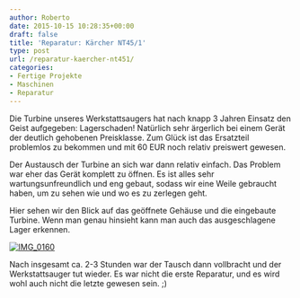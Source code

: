 ```yaml
---
author: Roberto
date: 2015-10-15 10:28:35+00:00
draft: false
title: 'Reparatur: Kärcher NT45/1'
type: post
url: /reparatur-kaercher-nt451/
categories:
- Fertige Projekte
- Maschinen
- Reparatur
---
```


Die Turbine unseres Werkstattsaugers hat nach knapp 3 Jahren Einsatz den Geist aufgegeben: Lagerschaden! Natürlich sehr ärgerlich bei einem Gerät der deutlich gehobenen Preisklasse. Zum Glück ist das Ersatzteil problemlos zu bekommen und mit 60 EUR noch relativ preiswert gewesen.<!-- more -->

Der Austausch der Turbine an sich war dann relativ einfach. Das Problem war eher das Gerät komplett zu öffnen. Es ist alles sehr wartungsunfreundlich und eng gebaut, sodass wir eine Weile gebraucht haben, um zu sehen wie und wo es zu zerlegen geht.

Hier sehen wir den Blick auf das geöffnete Gehäuse und die eingebaute Turbine. Wenn man genau hinsieht kann man auch das ausgeschlagene Lager erkennen.

[![IMG_0160](/wp-content/uploads/2015/10/IMG_0160-300x225.jpg)
](/wp-content/uploads/2015/10/IMG_0160.jpg)

Nach insgesamt ca. 2-3 Stunden war der Tausch dann vollbracht und der Werkstattsauger tut wieder. Es war nicht die erste Reparatur, und es wird wohl auch nicht die letzte gewesen sein. ;)


